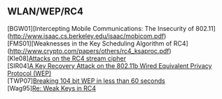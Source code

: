 ## WLAN/WEP/RC4
[BGW01][Intercepting Mobile Communications: The Insecurity of 802.11] (http://www.isaac.cs.berkeley.edu/isaac/mobicom.pdf)  
[FMS01][Weaknesses in the Key Scheduling Algorithm of RC4] (http://www.crypto.com/papers/others/rc4_ksaproc.pdf)  
[Kle08][Attacks on the RC4 stream cipher](https://cage.ugent.be/~klein/RC4/RC4-en.ps)  
[SIR04][A Key Recovery Attack on the 802.11b Wired Equivalent Privacy Protocol (WEP)](http://www.cs.umd.edu/~waa/414-F11/p319-stubblefield.pdf)  
[TWP07][Breaking 104 bit WEP in less than 60 seconds](https://eprint.iacr.org/2007/120.pdf)  
[Wag95][Re: Weak Keys in RC4](http://www.cs.berkeley.edu/~daw/my-posts/my-rc4-weak-keys)  
